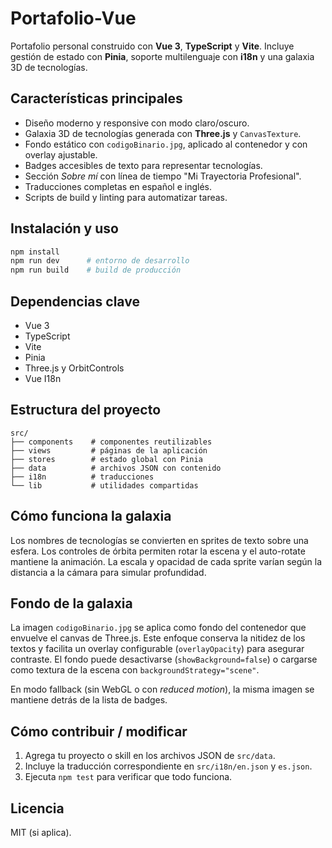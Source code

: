 # Portafolio-Vue

Portafolio personal construido con **Vue 3**, **TypeScript** y **Vite**. Incluye gestión de estado con **Pinia**, soporte multilenguaje con **i18n** y una galaxia 3D de tecnologías.

## Características principales
- Diseño moderno y responsive con modo claro/oscuro.
- Galaxia 3D de tecnologías generada con **Three.js** y `CanvasTexture`.
- Fondo estático con `codigoBinario.jpg`, aplicado al contenedor y con overlay ajustable.
- Badges accesibles de texto para representar tecnologías.
- Sección *Sobre mí* con línea de tiempo "Mi Trayectoria Profesional".
- Traducciones completas en español e inglés.
- Scripts de build y linting para automatizar tareas.

## Instalación y uso
```bash
npm install
npm run dev      # entorno de desarrollo
npm run build    # build de producción
```

## Dependencias clave
- Vue 3
- TypeScript
- Vite
- Pinia
- Three.js y OrbitControls
- Vue I18n

## Estructura del proyecto
```
src/
├── components    # componentes reutilizables
├── views         # páginas de la aplicación
├── stores        # estado global con Pinia
├── data          # archivos JSON con contenido
├── i18n          # traducciones
└── lib           # utilidades compartidas
```

## Cómo funciona la galaxia
Los nombres de tecnologías se convierten en sprites de texto sobre una esfera. Los controles de órbita permiten rotar la escena y el auto-rotate mantiene la animación. La escala y opacidad de cada sprite varían según la distancia a la cámara para simular profundidad.

## Fondo de la galaxia
La imagen `codigoBinario.jpg` se aplica como fondo del contenedor que envuelve el canvas de Three.js. Este enfoque conserva la nitidez de los textos y facilita un overlay configurable (`overlayOpacity`) para asegurar contraste. El fondo puede desactivarse (`showBackground=false`) o cargarse como textura de la escena con `backgroundStrategy="scene"`.

En modo fallback (sin WebGL o con *reduced motion*), la misma imagen se mantiene detrás de la lista de badges.

## Cómo contribuir / modificar
1. Agrega tu proyecto o skill en los archivos JSON de `src/data`.
2. Incluye la traducción correspondiente en `src/i18n/en.json` y `es.json`.
3. Ejecuta `npm test` para verificar que todo funciona.

## Licencia
MIT (si aplica).
